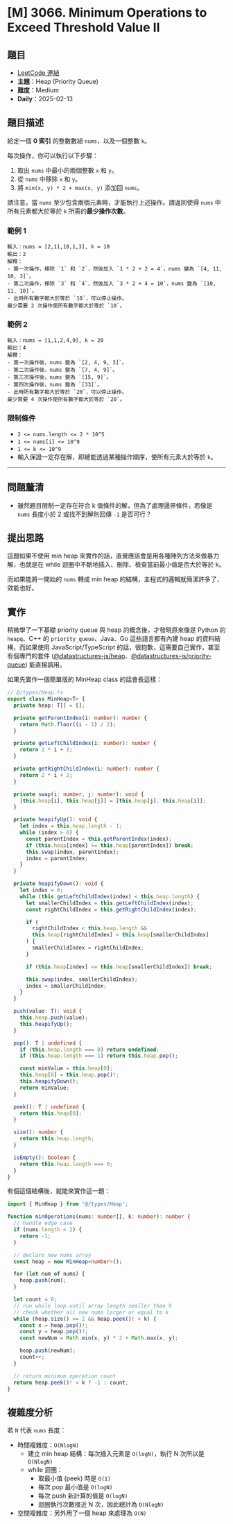 # [M] 3066. Minimum Operations to Exceed Threshold Value II

## 題目

- [LeetCode 連結](https://leetcode.com/problems/minimum-operations-to-exceed-threshold-value-ii)
- **主題**：Heap (Priority Queue)
- **難度**：Medium
- **Daily**：2025-02-13

## 題目描述

給定一個 **0 索引** 的整數數組 `nums`，以及一個整數 `k`。

每次操作，你可以執行以下步驟：

1. 取出 `nums` 中最小的兩個整數 `x` 和 `y`。
2. 從 `nums` 中移除 `x` 和 `y`。
3. 將 `min(x, y) * 2 + max(x, y)` 添加回 `nums`。

請注意，當 `nums` 至少包含兩個元素時，才能執行上述操作。請返回使得 `nums` 中所有元素都大於等於 `k` 所需的**最少操作次數**。

### 範例 1

```plain
輸入：nums = [2,11,10,1,3], k = 10
輸出：2
解釋：
- 第一次操作，移除 `1` 和 `2`，然後加入 `1 * 2 + 2 = 4`，nums 變為 `[4, 11, 10, 3]`。
- 第二次操作，移除 `3` 和 `4`，然後加入 `3 * 2 + 4 = 10`，nums 變為 `[10, 11, 10]`。
- 此時所有數字都大於等於 `10`，可以停止操作。
最少需要 2 次操作使所有數字都大於等於 `10`。
```

### 範例 2

```plain
輸入：nums = [1,1,2,4,9], k = 20
輸出：4
解釋：
- 第一次操作後，nums 變為 `[2, 4, 9, 3]`。
- 第二次操作後，nums 變為 `[7, 4, 9]`。
- 第三次操作後，nums 變為 `[15, 9]`。
- 第四次操作後，nums 變為 `[33]`。
- 此時所有數字都大於等於 `20`，可以停止操作。
最少需要 4 次操作使所有數字都大於等於 `20`。
```

### 限制條件

- `2 <= nums.length <= 2 * 10^5`
- `1 <= nums[i] <= 10^9`
- `1 <= k <= 10^9`
- 輸入保證一定存在解，即總能透過某種操作順序，使所有元素大於等於 `k`。

---

## 問題釐清

- 雖然題目限制一定存在符合 k 值條件的解，但為了處理邊界條件，若像是 `nums` 長度小於 2 或找不到解則回傳 `-1` 是否可行？

## 提出思路

這題如果不使用 min heap 來實作的話，直覺應該會是用各種陣列方法來做暴力解，也就是在 while 迴圈中不斷地插入、刪除、檢查當前最小值是否大於等於 k。

而如果能將一開始的 `nums` 轉成 min heap 的結構，主程式的邏輯就簡潔許多了，效能也好。

## 實作

稍微學了一下基礎 priority queue 與 heap 的概念後，才發現原來像是 Python 的 `heapq`、C++ 的 `priority_queue`、Java、Go 這些語言都有內建 heap 的資料結構，而如果使用 JavaScript/TypeScript 的話，很抱歉，這需要自己實作，甚至有個專門的套件 ([@datastructures-js/heap](https://github.com/datastructures-js/heap)、[@datastructures-js/priority-queue](https://github.com/datastructures-js/priority-queue)) 能直接調用。

如果先實作一個簡單版的 MinHeap class 的話會長這樣：

```ts
// @/types/Heap.ts
export class MinHeap<T> {
  private heap: T[] = [];

  private getParentIndex(i: number): number {
    return Math.floor((i - 1) / 2);
  }

  private getLeftChildIndex(i: number): number {
    return 2 * i + 1;
  }

  private getRightChildIndex(i: number): number {
    return 2 * i + 2;
  }

  private swap(i: number, j: number): void {
    [this.heap[i], this.heap[j]] = [this.heap[j], this.heap[i]];
  }

  private heapifyUp(): void {
    let index = this.heap.length - 1;
    while (index > 0) {
      const parentIndex = this.getParentIndex(index);
      if (this.heap[index] >= this.heap[parentIndex]) break;
      this.swap(index, parentIndex);
      index = parentIndex;
    }
  }

  private heapifyDown(): void {
    let index = 0;
    while (this.getLeftChildIndex(index) < this.heap.length) {
      let smallerChildIndex = this.getLeftChildIndex(index);
      const rightChildIndex = this.getRightChildIndex(index);

      if (
        rightChildIndex < this.heap.length &&
        this.heap[rightChildIndex] < this.heap[smallerChildIndex]
      ) {
        smallerChildIndex = rightChildIndex;
      }

      if (this.heap[index] <= this.heap[smallerChildIndex]) break;

      this.swap(index, smallerChildIndex);
      index = smallerChildIndex;
    }
  }

  push(value: T): void {
    this.heap.push(value);
    this.heapifyUp();
  }

  pop(): T | undefined {
    if (this.heap.length === 0) return undefined;
    if (this.heap.length === 1) return this.heap.pop();

    const minValue = this.heap[0];
    this.heap[0] = this.heap.pop()!;
    this.heapifyDown();
    return minValue;
  }

  peek(): T | undefined {
    return this.heap[0];
  }

  size(): number {
    return this.heap.length;
  }

  isEmpty(): boolean {
    return this.heap.length === 0;
  }
}
```

有個這個結構後，就能來實作這一題：

```ts
import { MinHeap } from '@/types/Heap';

function minOperations(nums: number[], k: number): number {
  // handle edge case
  if (nums.length < 2) {
    return -1;
  }

  // declare new nums array
  const heap = new MinHeap<number>();

  for (let num of nums) {
    heap.push(num);
  }

  let count = 0;
  // run while loop until array length smaller than h
  // check whether all new nums larger or equal to k
  while (heap.size() >= 2 && heap.peek()! < k) {
    const x = heap.pop()!;
    const y = heap.pop()!;
    const newNum = Math.min(x, y) * 2 + Math.max(x, y);

    heap.push(newNum);
    count++;
  }

  // return minimum operation count
  return heap.peek()! < k ? -1 : count;
}
```

## 複雜度分析

若 `N` 代表 `nums` 長度：

- 時間複雜度：`O(NlogN)`
  - 建立 min heap 結構：每次插入元素是 `O(logN)`，執行 N 次所以是 `O(NlogN)`
  - while 迴圈：
    - 取最小值 (peek) 時是 `O(1)`
    - 每次 pop 最小值是 `O(logN)`
    - 每次 push 新計算的值是 `O(logN)`
    - 迴圈執行次數接近 N 次，因此總計為 `O(NlogN)`
- 空間複雜度：另外用了一個 heap 來處理為 `O(N)`

